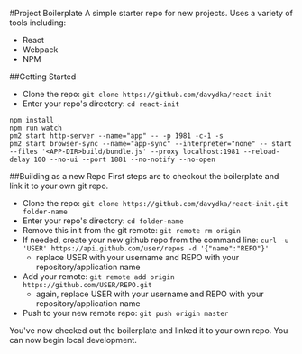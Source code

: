 #Project Boilerplate
A simple starter repo for new projects. Uses a variety of tools including:

* React
* Webpack
* NPM

##Getting Started
* Clone the repo: `git clone https://github.com/davydka/react-init`
* Enter your repo's directory: `cd react-init`

```
npm install
npm run watch
pm2 start http-server --name="app" -- -p 1981 -c-1 -s
pm2 start browser-sync --name="app-sync" --interpreter="none" -- start --files '<APP-DIR>build/bundle.js' --proxy localhost:1981 --reload-delay 100 --no-ui --port 1881 --no-notify --no-open
```
##Building as a new Repo
First steps are to checkout the boilerplate and link it to your own git repo.

* Clone the repo: `git clone https://github.com/davydka/react-init.git folder-name`
* Enter your repo's directory: `cd folder-name`
* Remove this init from the git remote: `git remote rm origin`
* If needed, create your new github repo from the command line: `curl -u 'USER' https://api.github.com/user/repos -d '{"name":"REPO"}'`
	* replace USER with your username and REPO with your repository/application name
* Add your remote: `git remote add origin https://github.com/USER/REPO.git`
	* again, replace USER with your username and REPO with your repository/application name
* Push to your new remote repo: `git push origin master`

You've now checked out the boilerplate and linked it to your own repo. You can now begin local development.
